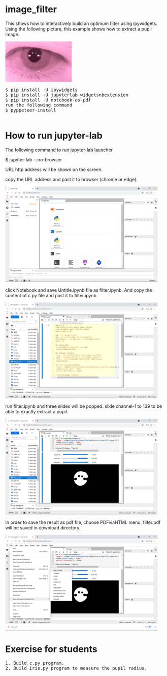 # image_filter 
This shows how to interactively build an optimum filter using ipywidgets.
Using the following picture, this example shows how to extract a pupil image.

<img src='p.png' width=209 height=127>
<pre>
$ pip install -U ipywidgets
$ pip install -U jupyterlab widgetsnbextension
$ pip install -U notebook-as-pdf
run the following command
$ pyppeteer-install

</pre>

# How to run jupyter-lab
The following command to run jupyter-lab launcher

$ jupyter-lab --no-browser

URL http address will be shown on the screen.

copy the URL address and past it to browser (chrome or edge).


<img src='1.png' width=480 height=300>

click Notebook and save Untitle.ipynb file as filter.ipynb. 
And copy the content of c.py file and past it to filter.ipynb

<img src='2.png' width=480 height=300>

run filter.ipynb and three slides will be popped. 
slide channel-1 to 139 to be able to exactly extract a pupil.

<img src='3.png' width=480 height=300>

In order to save the result as pdf file, choose PDFviaHTML menu. 
filter.pdf will be saved in download directory.

<img src='4.png' width=480 height=300>

# Exercise for students
<pre>
1. Build c.py program.
2. Build iris.py program to measure the pupil radius.

</pre>
